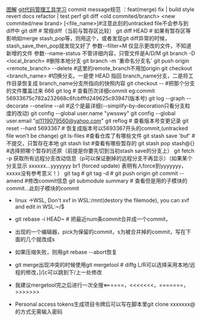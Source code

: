 [图解](https://images2015.cnblogs.com/blog/809218/201606/809218-20160604213832164-1203726937.png)
[git代码管理工具学习](https://git-scm.com/book/zh/v2)
commit message规范 ：feat(merge) fix | build style revert docs refactor | test perf
git diff <old commited/branch> <new commited/new brand> [<file_name>]#注意此刻的untracked file不会参与到diff中
git diff # 常规diff（当前与暂存区比较）
git diff HEAD # 如果有暂存区等影响如merge stash_pop等，则用这个，或者发现git diff异常的时候，stash_save_then_pop就发现又好了
  参数--filter=M 仅显示更改的文件，不知道新增的文件
  参数--name-status 不管详细内容，只管文件是A/D/M
git branch -D <local_branch> #删除本地分支
git branch -m '重命名分支名'
git push origin <remote_branch> --delete #这里的remote_branch不用加origin
git checkout <branch_name> #切换分支。一是使 HEAD 指回 branch_name分支，二是将工作目录恢复成 branch_name分支所指向的快照内容
git checkout <other branch_name> -- <file>#把那个分支的文件覆盖过来 666
git log # 查看历次详细commit eg:commit 56933675c782a232668c6fcbfffd249625c93947(版本号)
git log --graph --decorate --oneline --all #这个是最详细(--simplify-by-decoration只看分支粒度的改动)
git config --global user.name "ywsswy"
git config --global user.email "ql1119079560@yahoo.com"
git reflog # 查看版本号变更记录
git reset --hard 5693367 # 恢复成版本号以5693367开头的commit,(untracked file won't be change)
git ls-files #查看仓库了有哪些文件
git stash save 'buf' #不提交，只暂存在本地
git stash list #查看有哪些暂存的
git stash pop stash@{<num>} #选择把哪个暂存的还原（前提是你要先切到当初stash save的分支上）
git fetch -p 获取所有远程分支改动信息（p可以保证删掉的远程分支不再显示）（如果某个分支显示 xxxxxx...yyyyyyy br1  (forced update) 表明有人force到yyyyyyy，xxxxx没有参考意义！）
git tag <name> # git tag -d <name> # git push origin <name>
git commit --amend #修改commit信息
git submodule summary # 查看但是用的子模块的commit...此刻子模块的commit

- linux ->WSL, Don't xvf in WSL:/mnt(destory the filemode), you can xvf and edit in WSL:~/$
- git rebase -i HEAD~<num> # 把最近num条commit合并成一个commit，
- 出现的一个编辑器，pick为保留的commit，s为被合并掉的commit，写在下面的几个就改成s
- 如果压缩失败，则用git rebase --abort恢复
- git merge出现冲突的时候使用git mergetool # diffg L/R可以选择采用本地/远程的修改，]/[c可以跳到下/上一处修改
- 我建议mergetool完之后进行一次全搜<======，<<<<<<<，=======，>>>>>>>

- Personal access tokens生成项目令牌后可以写在脚本里git clone xxxxxxx<tokens>@<git-path> <branch>的方式无需输入密码